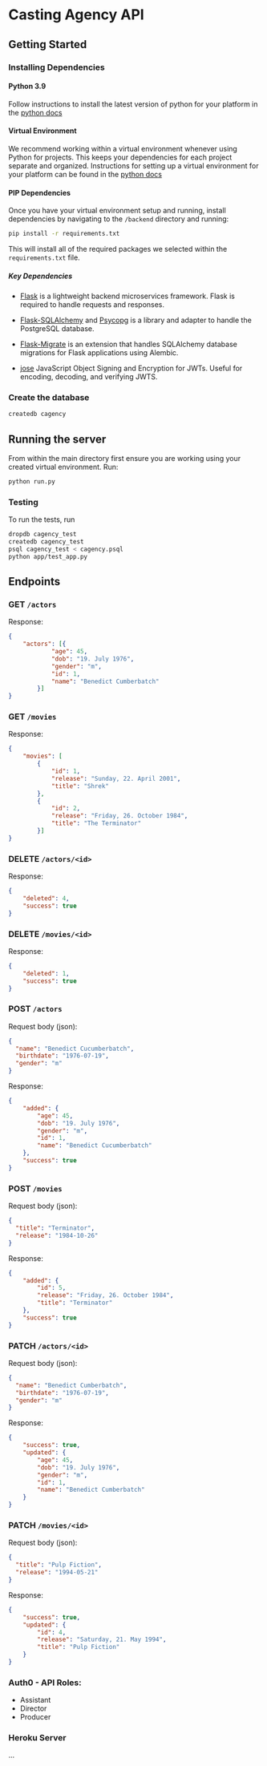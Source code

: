 # Casting Agency API

## Getting Started

### Installing Dependencies

#### Python 3.9

Follow instructions to install the latest version of python for your platform in
the [python docs](https://docs.python.org/3/using/index.html)

#### Virtual Environment

We recommend working within a virtual environment whenever using Python for projects. This keeps your dependencies for
each project separate and organized. Instructions for setting up a virtual environment for your platform can be found in
the [python docs](https://packaging.python.org/guides/installing-using-pip-and-virtual-environments/)

#### PIP Dependencies

Once you have your virtual environment setup and running, install dependencies by navigating to the `/backend` directory
and running:

```bash
pip install -r requirements.txt
```

This will install all of the required packages we selected within the `requirements.txt` file.

##### Key Dependencies

- [Flask](http://flask.pocoo.org/) is a lightweight backend microservices framework. Flask is required to handle
  requests and responses.

- [Flask-SQLAlchemy](https://flask-sqlalchemy.palletsprojects.com/) and [Psycopg](https://www.psycopg.org/docs/) is a
  library and adapter to handle the PostgreSQL database.

- [Flask-Migrate](https://flask-migrate.readthedocs.io/) is an extension that handles SQLAlchemy database migrations for
  Flask applications using Alembic.

- [jose](https://python-jose.readthedocs.io/en/latest/) JavaScript Object Signing and Encryption for JWTs. Useful for
  encoding, decoding, and verifying JWTS.

### Create the database

```bash
createdb cagency
```

## Running the server

From within the main directory first ensure you are working using your created virtual environment. Run:

```bash
python run.py
```

### Testing

To run the tests, run

```bash
dropdb cagency_test
createdb cagency_test
psql cagency_test < cagency.psql
python app/test_app.py
```

## Endpoints

### GET `/actors`
Response:
```json
{
    "actors": [{
            "age": 45,
            "dob": "19. July 1976",
            "gender": "m",
            "id": 1,
            "name": "Benedict Cumberbatch"
        }]
}
```

### GET `/movies`
Response:
```json
{
    "movies": [
        {
            "id": 1,
            "release": "Sunday, 22. April 2001",
            "title": "Shrek"
        },
        {
            "id": 2,
            "release": "Friday, 26. October 1984",
            "title": "The Terminator"
        }]
}
```

### DELETE `/actors/<id>`
Response:
```json
{
    "deleted": 4,
    "success": true
}
```
### DELETE `/movies/<id>`
Response:
```json
{
    "deleted": 1,
    "success": true
}
```
### POST `/actors`
Request body (json):
```json
{
  "name": "Benedict Cucumberbatch",
  "birthdate": "1976-07-19",
  "gender": "m"
}
```
Response:
```json
{
    "added": {
        "age": 45,
        "dob": "19. July 1976",
        "gender": "m",
        "id": 1,
        "name": "Benedict Cucumberbatch"
    },
    "success": true
}
```
### POST `/movies`
Request body (json):
```json
{
  "title": "Terminator",
  "release": "1984-10-26"
}
```
Response:
```json
{
    "added": {
        "id": 5,
        "release": "Friday, 26. October 1984",
        "title": "Terminator"
    },
    "success": true
}
```
### PATCH `/actors/<id>`
Request body (json):
```json
{
  "name": "Benedict Cumberbatch",
  "birthdate": "1976-07-19",
  "gender": "m"
}
```
Response:
```json
{
    "success": true,
    "updated": {
        "age": 45,
        "dob": "19. July 1976",
        "gender": "m",
        "id": 1,
        "name": "Benedict Cumberbatch"
    }
}
```
### PATCH `/movies/<id>`
Request body (json):
```json
{
  "title": "Pulp Fiction",
  "release": "1994-05-21"
}
```
Response:
```json
{
    "success": true,
    "updated": {
        "id": 4,
        "release": "Saturday, 21. May 1994",
        "title": "Pulp Fiction"
    }
}
```
### Auth0 - API Roles:

- Assistant
- Director
- Producer

### Heroku Server

...
